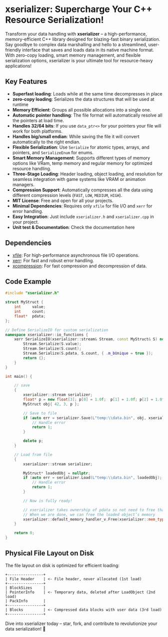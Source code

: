 ﻿# xserializer: Supercharge Your C++ Resource Serialization!

Transform your data handling with **xserializer** – a high-performance, memory-efficient C++ library designed for blazing-fast 
binary serialization. Say goodbye to complex data marshalling and hello to a streamlined, user-friendly interface that saves 
and loads data in its native machine format. With zero-copy loading, smart memory management, and flexible serialization options, 
xserializer is your ultimate tool for resource-heavy applications!

## Key Features

- **Superfast loading**: Loads while at the same time decompresses in place
- **zero-copy loading**: Serializes the data structures that will be used at runtime 
- **Memory Efficient**: Groups all possible allocations into a single one.
- **Automatic pointer handling**: The file format will automatically resolve all the pointers at load time.
- **Handles 32/64 bits**: If you use ```data_ptr<>``` for your pointers your file will work for both platforms.
- **Handles big/small endian**: While saving the file it will convert automatically to the right endian.
- **Flexible Serialization**: Use `Serialize` for atomic types, arrays, and pointers, and `SerializeEnum` for enums.
- **Smart Memory Management**: Supports different types of memory options like VRam, temp memory and regular memory for optimized resource handling.
- **Three-Stage Loading**: Header loading, object loading, and resolution for seamless integration with game systems like VRAM or animation managers.
- **Compression Support**: Automatically compresses all the data using different compression levels (`FAST`, `LOW`, `MEDIUM`, `HIGH`).
- **MIT License**: Free and open for all your projects.
- **Minimal Dependencies**: Requires only `xfile` for file I/O and `xerr` for error handling.
- **Easy Integration**: Just include `xserializer.h` and `xserializer.cpp` in your project.
- **Unit test & Documentation**: Check the documentation here

## Dependencies

- [xfile](https://github.com/LIONant-depot/xfile): For high-performance asynchronous file I/O operations.
- [xerr](https://github.com/LIONant-depot/xerr): For fast and robust error handling.
- [xcompression](https://github.com/LIONant-depot/xcompression): For fast compression and decompression of data.

## Code Example

```cpp
#include "xserializer.h"

struct MyStruct {
    int     value;
    int     count;
    float*  pdata;
};

// Define SerializeIO for custom serialization
namespace xserializer::io_functions {
    xerr SerializeIO(xserializer::stream& Stream, const MyStruct& S) noexcept {
        Stream.Serialize(S.value);
        Stream.Serialize(S.count);
        Stream.Serialize(S.pdata, S.count, { .m_bUnique = true });
        return {};
    }
}

int main() {

    // save
    {
        xserializer::stream serializer;
        float* p = new float[3]; p[0] = 1.0f;  p[1] = 1.0f; p[2] = 1.0f;
        MyStruct obj{ 42, 3, p };

        // Save to file
        if (auto err = serializer.Save(L"temp:\\data.bin", obj, xserializer::compression_level::MEDIUM); err) {
            // Handle error
            return 1;
        }

        delete p;
    }

    // Load from file
    {
        xserializer::stream serializer;

        MyStruct* loadedObj = nullptr;
        if (auto err = serializer.Load(L"temp:\\data.bin", loadedObj); err) {
            // Handle error
            return 1;
        }

        // Now is fully ready!

        // xserializer takes ownership of pdata so not need to free that
        // When we are done, we can free the loaded object’s memory
        xserializer::default_memory_handler_v.Free(xserializer::mem_type{ .m_bUnique = true}, loadedObj );
    }

    return 0;
}
```

## Physical File Layout on Disk

The file layout on disk is optimized for efficient loading:

```plaintext
+----------------+
| File Header    | <- File header, never allocated (1st load)
+----------------+
| BlockSizes     |
| PointerInfo    | <- Temporary data, deleted after LoadObject (2nd load)
| PackInfo       |
+----------------+
| Blocks         | <- Compressed data blocks with user data (3rd load)
+----------------+
```

Dive into xserializer today – star, fork, and contribute to revolutionize your data serialization! 🚀
